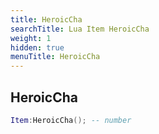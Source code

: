 ```yaml
---
title: HeroicCha
searchTitle: Lua Item HeroicCha
weight: 1
hidden: true
menuTitle: HeroicCha
---
```

## HeroicCha
```lua
Item:HeroicCha(); -- number
```